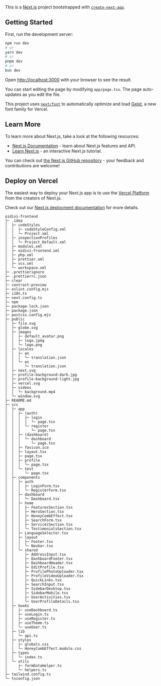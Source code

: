 This is a [Next.js](https://nextjs.org) project bootstrapped with [`create-next-app`](https://nextjs.org/docs/app/api-reference/cli/create-next-app).

## Getting Started

First, run the development server:

```bash
npm run dev
# or
yarn dev
# or
pnpm dev
# or
bun dev
```

Open [http://localhost:3000](http://localhost:3000) with your browser to see the result.

You can start editing the page by modifying `app/page.tsx`. The page auto-updates as you edit the file.

This project uses [`next/font`](https://nextjs.org/docs/app/building-your-application/optimizing/fonts) to automatically optimize and load [Geist](https://vercel.com/font), a new font family for Vercel.

## Learn More

To learn more about Next.js, take a look at the following resources:

- [Next.js Documentation](https://nextjs.org/docs) - learn about Next.js features and API.
- [Learn Next.js](https://nextjs.org/learn) - an interactive Next.js tutorial.

You can check out [the Next.js GitHub repository](https://github.com/vercel/next.js) - your feedback and contributions are welcome!

## Deploy on Vercel

The easiest way to deploy your Next.js app is to use the [Vercel Platform](https://vercel.com/new?utm_medium=default-template&filter=next.js&utm_source=create-next-app&utm_campaign=create-next-app-readme) from the creators of Next.js.

Check out our [Next.js deployment documentation](https://nextjs.org/docs/app/building-your-application/deploying) for more details.


```
oidivi-frontend
├─ .idea
│  ├─ codeStyles
│  │  ├─ codeStyleConfig.xml
│  │  └─ Project.xml
│  ├─ inspectionProfiles
│  │  └─ Project_Default.xml
│  ├─ modules.xml
│  ├─ oidivi-frontend.iml
│  ├─ php.xml
│  ├─ prettier.xml
│  ├─ vcs.xml
│  └─ workspace.xml
├─ .prettierignore
├─ .prettierrc.json
├─ clear
├─ contract-preview
├─ eslint.config.mjs
├─ i18n.ts
├─ next.config.ts
├─ npm
├─ package-lock.json
├─ package.json
├─ postcss.config.mjs
├─ public
│  ├─ file.svg
│  ├─ globe.svg
│  ├─ images
│  │  ├─ default_avatar.png
│  │  ├─ logo.jpeg
│  │  └─ logo.png
│  ├─ locales
│  │  ├─ en
│  │  │  └─ translation.json
│  │  └─ es
│  │     └─ translation.json
│  ├─ next.svg
│  ├─ profile-background-dark.jpg
│  ├─ profile-background-light.jpg
│  ├─ vercel.svg
│  ├─ videos
│  │  └─ background.mp4
│  └─ window.svg
├─ README.md
├─ src
│  ├─ app
│  │  ├─ (auth)
│  │  │  ├─ login
│  │  │  │  └─ page.tsx
│  │  │  └─ register
│  │  │     └─ page.tsx
│  │  ├─ (dashboard)
│  │  │  └─ dashboard
│  │  │     └─ page.tsx
│  │  ├─ favicon.ico
│  │  ├─ layout.tsx
│  │  ├─ page.tsx
│  │  ├─ profile
│  │  │  └─ page.tsx
│  │  └─ test
│  │     └─ page.tsx
│  ├─ components
│  │  ├─ auth
│  │  │  ├─ LoginForm.tsx
│  │  │  └─ RegisterForm.tsx
│  │  ├─ dashboard
│  │  │  └─ Dashboard.tsx
│  │  ├─ home
│  │  │  ├─ FeaturesSection.tsx
│  │  │  ├─ HeroSection.tsx
│  │  │  ├─ HoneyCombEffect.tsx
│  │  │  ├─ SearchForm.tsx
│  │  │  ├─ ServicesSection.tsx
│  │  │  └─ TestimonialsSection.tsx
│  │  ├─ LanguageSelector.tsx
│  │  ├─ layout
│  │  │  ├─ Footer.tsx
│  │  │  └─ Navbar.tsx
│  │  └─ shared
│  │     ├─ AddressInput.tsx
│  │     ├─ DashboardFooter.tsx
│  │     ├─ DashboardHeader.tsx
│  │     ├─ EditProfile.tsx
│  │     ├─ ProfilePhotoUploader.tsx
│  │     ├─ ProfileVideoUploader.tsx
│  │     ├─ QuickLinks.tsx
│  │     ├─ SearchInput.tsx
│  │     ├─ SidebarDesktop.tsx
│  │     ├─ SidebarMobile.tsx
│  │     ├─ UserActivities.tsx
│  │     └─ UserProfileDetails.tsx
│  ├─ hooks
│  │  ├─ useDashboard.ts
│  │  ├─ useLogin.ts
│  │  ├─ useRegister.ts
│  │  ├─ useTheme.ts
│  │  └─ useUser.ts
│  ├─ lib
│  │  └─ api.ts
│  ├─ styles
│  │  ├─ globals.css
│  │  └─ HoneyCombEffect.module.css
│  ├─ types
│  │  └─ index.ts
│  └─ utils
│     ├─ formDataHelper.ts
│     └─ helpers.ts
├─ tailwind.config.ts
└─ tsconfig.json

```